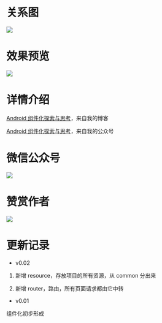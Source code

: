 # 关系图
![](http://7q5c2h.com1.z0.glb.clouddn.com/ModularSample.png?watermark/2/text/5ZC05bCP6b6Z5ZCM5a24/font/5qW35L2T/fontsize/500/fill/I0VGRUZFRg==/dissolve/100/gravity/SouthEast/dx/10/dy/10)

# 效果预览
![](http://7q5c2h.com1.z0.glb.clouddn.com/ModularSample.gif?watermark/2/text/5ZC05bCP6b6Z5ZCM5a24/font/5qW35L2T/fontsize/500/fill/I0VGRUZFRg==/dissolve/100/gravity/SouthEast/dx/10/dy/10)

# 详情介绍
[Android 组件化探索与思考](http://wuxiaolong.me/2017/08/01/ModularExploree/)，来自我的博客

[Android 组件化探索与思考](http://mp.weixin.qq.com/s/RGmzjIM4y7Yxz723Vp8uzA)，来自我的公众号


# 微信公众号
![](http://open.weixin.qq.com/qr/code/?username=MrWuXiaolong)

# 赞赏作者
![](http://7q5c2h.com1.z0.glb.clouddn.com/wechatpay.JPG)

# 更新记录
* v0.02

1. 新增 resource，存放项目的所有资源，从 common 分出来

2. 新增 router，路由，所有页面请求都由它中转

* v0.01

组件化初步形成
